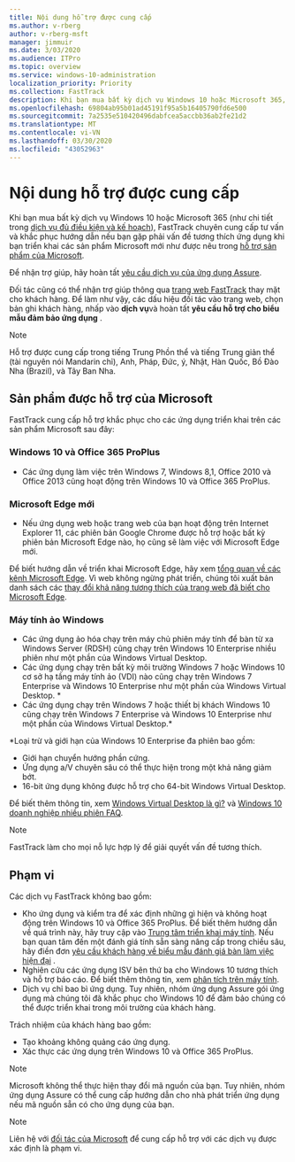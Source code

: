```yaml
---
title: Nội dung hỗ trợ được cung cấp
ms.author: v-rberg
author: v-rberg-msft
manager: jimmuir
ms.date: 3/03/2020
ms.audience: ITPro
ms.topic: overview
ms.service: windows-10-administration
localization_priority: Priority
ms.collection: FastTrack
description: Khi bạn mua bất kỳ dịch vụ Windows 10 hoặc Microsoft 365, FastTrack chuyên gia cung cấp hướng dẫn tư vấn và khắc phục để triển khai Windows 10 và Office 365 ProPlus và ở lại up-to-date mà không mất thêm chi phí (với một thuê bao đủ điều kiện).
ms.openlocfilehash: 69804ab95b01ad45191f95a5b16405790fd6e500
ms.sourcegitcommit: 7a2535e510420496dabfcea5accbb36ab2fe21d2
ms.translationtype: MT
ms.contentlocale: vi-VN
ms.lasthandoff: 03/30/2020
ms.locfileid: "43052963"
---
```

# <a name="assistance-offered"></a>Nội dung hỗ trợ được cung cấp  

Khi bạn mua bất kỳ dịch vụ Windows 10 hoặc Microsoft 365 (như chi tiết trong [dịch vụ đủ điều kiện và kế hoạch](M365-eligible-services-and-plans.md)), FastTrack chuyên cung cấp tư vấn và khắc phục hướng dẫn nếu bạn gặp phải vấn đề tương thích ứng dụng khi bạn triển khai các sản phẩm Microsoft mới như được nêu trong [hỗ trợ sản phẩm của Microsoft](#supported-microsoft-products).

Để nhận trợ giúp, hãy hoàn tất [yêu cầu dịch vụ của ứng dụng Assure](https://go.microsoft.com/fwlink/?linkid=2022721).

Đối tác cũng có thể nhận trợ giúp thông qua [trang web FastTrack](https://go.microsoft.com/fwlink/?linkid=780698) thay mặt cho khách hàng. Để làm như vậy, các dấu hiệu đối tác vào trang web, chọn bản ghi khách hàng, nhấp vào **dịch vụ**và hoàn tất **yêu cầu hỗ trợ cho biểu mẫu đảm bảo ứng dụng** .

> [!NOTE]
> Hỗ trợ được cung cấp trong tiếng Trung Phồn thể và tiếng Trung giản thể (tài nguyên nói Mandarin chỉ), Anh, Pháp, Đức, ý, Nhật, Hàn Quốc, Bồ Đào Nha (Brazil), và Tây Ban Nha. 

## <a name="supported-microsoft-products"></a>Sản phẩm được hỗ trợ của Microsoft

FastTrack cung cấp hỗ trợ khắc phục cho các ứng dụng triển khai trên các sản phẩm Microsoft sau đây:

### <a name="windows-10-and-office-365-proplus"></a>Windows 10 và Office 365 ProPlus

- Các ứng dụng làm việc trên Windows 7, Windows 8,1, Office 2010 và Office 2013 cũng hoạt động trên Windows 10 và Office 365 ProPlus.

### <a name="the-new-microsoft-edge"></a>Microsoft Edge mới

- Nếu ứng dụng web hoặc trang web của bạn hoạt động trên Internet Explorer 11, các phiên bản Google Chrome được hỗ trợ hoặc bất kỳ phiên bản Microsoft Edge nào, họ cũng sẽ làm việc với Microsoft Edge mới.

Để biết hướng dẫn về triển khai Microsoft Edge, hãy xem [tổng quan về các kênh Microsoft Edge](https://docs.microsoft.com/DeployEdge/microsoft-edge-channels). Vì web không ngừng phát triển, chúng tôi xuất bản danh sách các [thay đổi khả năng tương thích của trang web đã biết cho Microsoft Edge](https://docs.microsoft.com/microsoft-edge/web-platform/site-impacting-changes).

### <a name="windows-virtual-desktop"></a>Máy tính ảo Windows

- Các ứng dụng ảo hóa chạy trên máy chủ phiên máy tính để bàn từ xa Windows Server (RDSH) cũng chạy trên Windows 10 Enterprise nhiều phiên như một phần của Windows Virtual Desktop.
- Các ứng dụng chạy trên bất kỳ môi trường Windows 7 hoặc Windows 10 cơ sở hạ tầng máy tính ảo (VDI) nào cũng chạy trên Windows 7 Enterprise và Windows 10 Enterprise như một phần của Windows Virtual Desktop. *
- Các ứng dụng chạy trên Windows 7 hoặc thiết bị khách Windows 10 cũng chạy trên Windows 7 Enterprise và Windows 10 Enterprise như một phần của Windows Virtual Desktop.\*

\*Loại trừ và giới hạn của Windows 10 Enterprise đa phiên bao gồm:
- Giới hạn chuyển hướng phần cứng.
- Ứng dụng a/V chuyên sâu có thể thực hiện trong một khả năng giảm bớt.
- 16-bit ứng dụng không được hỗ trợ cho 64-bit Windows Virtual Desktop.

Để biết thêm thông tin, xem [Windows Virtual Desktop là gì?](https://docs.microsoft.com/azure/virtual-desktop/overview) và [Windows 10 doanh nghiệp nhiều phiên FAQ](https://docs.microsoft.com/azure/virtual-desktop/windows-10-multisession-faq).

> [!NOTE]
> FastTrack làm cho mọi nỗ lực hợp lý để giải quyết vấn đề tương thích. 

## <a name="out-of-scope"></a>Phạm vi

Các dịch vụ FastTrack không bao gồm:
- Kho ứng dụng và kiểm tra để xác định những gì hiện và không hoạt động trên Windows 10 và Office 365 ProPlus. Để biết thêm hướng dẫn về quá trình này, hãy truy cập vào [Trung tâm triển khai máy tính](https://go.microsoft.com/fwlink/?linkid=2080140). Nếu bạn quan tâm đến một đánh giá tính sẵn sàng nâng cấp trong chiều sâu, hãy điền đơn [yêu cầu khách hàng về biểu mẫu đánh giá bàn làm việc hiện đại](https://go.microsoft.com/fwlink/?linkid=2053818) .
- Nghiên cứu các ứng dụng ISV bên thứ ba cho Windows 10 tương thích và hỗ trợ báo cáo. Để biết thêm thông tin, xem [phân tích trên máy tính](https://docs.microsoft.com/sccm/desktop-analytics/overview).
- Dịch vụ chỉ bao bì ứng dụng. Tuy nhiên, nhóm ứng dụng Assure gói ứng dụng mà chúng tôi đã khắc phục cho Windows 10 để đảm bảo chúng có thể được triển khai trong môi trường của khách hàng.

Trách nhiệm của khách hàng bao gồm:
- Tạo khoảng không quảng cáo ứng dụng.
- Xác thực các ứng dụng trên Windows 10 và Office 365 ProPlus.

> [!NOTE]
> Microsoft không thể thực hiện thay đổi mã nguồn của bạn. Tuy nhiên, nhóm ứng dụng Assure có thể cung cấp hướng dẫn cho nhà phát triển ứng dụng nếu mã nguồn sẵn có cho ứng dụng của bạn.

> [!NOTE]
> Liên hệ với [đối tác của Microsoft](https://go.microsoft.com/fwlink/?linkid=2080150) để cung cấp hỗ trợ với các dịch vụ được xác định là phạm vi.


